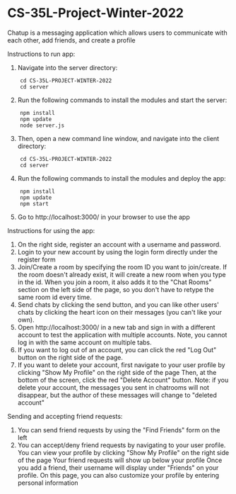 # CS-35L-Project-Winter-2022
Chatup is a messaging application which allows users
to communicate with each other, add friends,
and create a profile

Instructions to run app:
1. Navigate into the server directory:
```
    cd CS-35L-PROJECT-WINTER-2022
    cd server
```
2. Run the following commands to install the modules and start the server:
```
    npm install
    npm update
    node server.js
```
3. Then, open a new command line window, and navigate into the client directory:
```
    cd CS-35L-PROJECT-WINTER-2022
    cd server
```
4. Run the following commands to install the modules and deploy the app:
```
    npm install
    npm update
    npm start
```
5. Go to http://localhost:3000/ in your browser to use the app

Instructions for using the app:
1. On the right side, register an account with a username and password.
2. Login to your new account by using the login form directly under the register form
3. Join/Create a room by specifying the room ID you want to join/create.
    If the room doesn't already exist, it will create a new room when you
    type in the id.
    When you join a room, it also adds it to the "Chat Rooms" section on the
    left side of the page, so you don't have to retype the same room id
    every time.
4. Send chats by clicking the send button, and you can like other users' chats
    by clicking the heart icon on their messages (you can't like your own).
5. Open http://localhost:3000/ in a new tab and sign in with a different
    account to test the application with multiple accounts. Note, you
    cannot log in with the same account on multiple tabs.
6. If you want to log out of an account, you can click the red "Log Out"
    button on the right side of the page.
7. If you want to delete your account, first navigate to your user profile
    by clicking "Show My Profile" on the right side of the page
    Then, at the bottom of the screen, click the red "Delete Account"
    button.
    Note: if you delete your account, the messages you sent in chatrooms
    will not disappear, but the author of these messages will
    change to "deleted account"

Sending and accepting friend requests:
1. You can send friend requests by using the "Find Friends" form on the left
2. You can accept/deny friend requests by navigating to your user profile. You can
    view your profile by clicking "Show My Profile" on the right side of the page
    Your friend requests will show up below your profile
    Once you add a friend, their username will display under "Friends" on your profile.
    On this page, you can also customize your profile
    by entering personal information